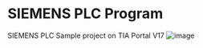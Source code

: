 # SIEMENS PLC Program
SIEMENS PLC Sample project on TIA Portal V17
![image](https://github.com/user-attachments/assets/55a9839a-9505-466d-90e4-40df12711fa8)
